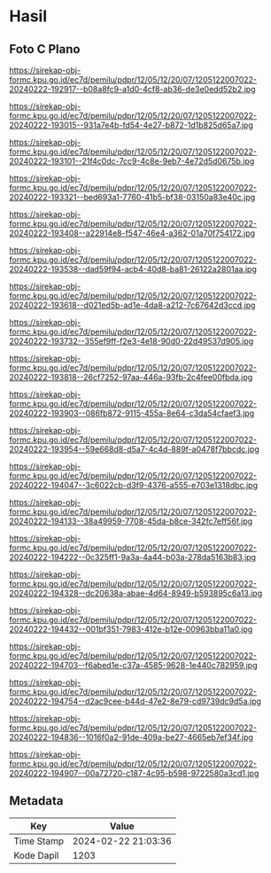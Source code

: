 # Hasil

## Foto C Plano

https://sirekap-obj-formc.kpu.go.id/ec7d/pemilu/pdpr/12/05/12/20/07/1205122007022-20240222-192917--b08a8fc9-a1d0-4cf8-ab36-de3e0edd52b2.jpg

https://sirekap-obj-formc.kpu.go.id/ec7d/pemilu/pdpr/12/05/12/20/07/1205122007022-20240222-193015--931a7e4b-fd54-4e27-b872-1d1b825d65a7.jpg

https://sirekap-obj-formc.kpu.go.id/ec7d/pemilu/pdpr/12/05/12/20/07/1205122007022-20240222-193101--21f4c0dc-7cc9-4c8e-9eb7-4e72d5d0675b.jpg

https://sirekap-obj-formc.kpu.go.id/ec7d/pemilu/pdpr/12/05/12/20/07/1205122007022-20240222-193321--bed693a1-7760-41b5-bf38-03150a83e40c.jpg

https://sirekap-obj-formc.kpu.go.id/ec7d/pemilu/pdpr/12/05/12/20/07/1205122007022-20240222-193408--a22914e8-f547-46e4-a362-01a70f754172.jpg

https://sirekap-obj-formc.kpu.go.id/ec7d/pemilu/pdpr/12/05/12/20/07/1205122007022-20240222-193538--dad59f94-acb4-40d8-ba81-26122a2801aa.jpg

https://sirekap-obj-formc.kpu.go.id/ec7d/pemilu/pdpr/12/05/12/20/07/1205122007022-20240222-193618--d021ed5b-ad1e-4da8-a212-7c67642d3ccd.jpg

https://sirekap-obj-formc.kpu.go.id/ec7d/pemilu/pdpr/12/05/12/20/07/1205122007022-20240222-193732--355ef9ff-f2e3-4e18-90d0-22d49537d905.jpg

https://sirekap-obj-formc.kpu.go.id/ec7d/pemilu/pdpr/12/05/12/20/07/1205122007022-20240222-193818--26cf7252-97aa-446a-93fb-2c4fee00fbda.jpg

https://sirekap-obj-formc.kpu.go.id/ec7d/pemilu/pdpr/12/05/12/20/07/1205122007022-20240222-193903--086fb872-9115-455a-8e64-c3da54cfaef3.jpg

https://sirekap-obj-formc.kpu.go.id/ec7d/pemilu/pdpr/12/05/12/20/07/1205122007022-20240222-193954--59e668d8-d5a7-4c4d-889f-a0478f7bbcdc.jpg

https://sirekap-obj-formc.kpu.go.id/ec7d/pemilu/pdpr/12/05/12/20/07/1205122007022-20240222-194047--3c6022cb-d3f9-4376-a555-e703e1318dbc.jpg

https://sirekap-obj-formc.kpu.go.id/ec7d/pemilu/pdpr/12/05/12/20/07/1205122007022-20240222-194133--38a49959-7708-45da-b8ce-342fc7eff56f.jpg

https://sirekap-obj-formc.kpu.go.id/ec7d/pemilu/pdpr/12/05/12/20/07/1205122007022-20240222-194222--0c325ff1-9a3a-4a44-b03a-278da5163b83.jpg

https://sirekap-obj-formc.kpu.go.id/ec7d/pemilu/pdpr/12/05/12/20/07/1205122007022-20240222-194328--dc20638a-abae-4d64-8949-b593895c6a13.jpg

https://sirekap-obj-formc.kpu.go.id/ec7d/pemilu/pdpr/12/05/12/20/07/1205122007022-20240222-194432--001bf351-7983-412e-b12e-00963bba11a0.jpg

https://sirekap-obj-formc.kpu.go.id/ec7d/pemilu/pdpr/12/05/12/20/07/1205122007022-20240222-194703--f6abed1e-c37a-4585-9628-1e440c782959.jpg

https://sirekap-obj-formc.kpu.go.id/ec7d/pemilu/pdpr/12/05/12/20/07/1205122007022-20240222-194754--d2ac9cee-b44d-47e2-8e79-cd9739dc9d5a.jpg

https://sirekap-obj-formc.kpu.go.id/ec7d/pemilu/pdpr/12/05/12/20/07/1205122007022-20240222-194836--1016f0a2-91de-409a-be27-4665eb7ef34f.jpg

https://sirekap-obj-formc.kpu.go.id/ec7d/pemilu/pdpr/12/05/12/20/07/1205122007022-20240222-194907--00a72720-c187-4c95-b598-9722580a3cd1.jpg


## Metadata

| Key        | Value               |
| ---------- | ------------------- |
| Time Stamp | 2024-02-22 21:03:36 |
| Kode Dapil | 1203                |



